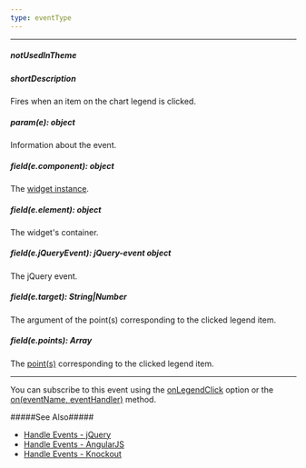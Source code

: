 ```yaml
---
type: eventType
---
```

---
##### notUsedInTheme

##### shortDescription
Fires when an item on the chart legend is clicked.

##### param(e): object
Information about the event.

##### field(e.component): object
The <a href="/Documentation/16_2/ApiReference/Data_Visualization_Widgets/dxPieChart/Methods/#instance">widget instance</a>.

##### field(e.element): object
The widget's container.

##### field(e.jQueryEvent): jQuery-event object
The jQuery event.

##### field(e.target): String|Number
The argument of the point(s) corresponding to the clicked legend item.

##### field(e.points): Array
The <a href="/Documentation/16_2/ApiReference/Data_Visualization_Widgets/dxPieChart/Chart_Elements/Point/">point(s)</a> corresponding to the clicked legend item.

---
You can subscribe to this event using the [onLegendClick](/api-reference/20%20Data%20Visualization%20Widgets/dxPieChart/1%20Configuration/onLegendClick.md '/Documentation/ApiReference/Data_Visualization_Widgets/dxPieChart/Configuration/#onLegendClick') option or the [on(eventName, eventHandler)](/api-reference/10%20UI%20Widgets/EventsMixin/3%20Methods/on(eventName_eventHandler).md '/Documentation/ApiReference/Data_Visualization_Widgets/dxPieChart/Methods/#oneventName_eventHandler') method.

#####See Also#####
- [Handle Events - jQuery](/concepts/00%20Getting%20Started/10%20Widget%20Basics%20-%20jQuery/15%20Handle%20Events.md '/Documentation/Guide/Getting_Started/Widget_Basics_-_jQuery/Handle_Events/')
- [Handle Events - AngularJS](/concepts/00%20Getting%20Started/20%20Widget%20Basics%20-%20AngularJS/15%20Handle%20Events.md '/Documentation/Guide/Getting_Started/Widget_Basics_-_AngularJS/Handle_Events/')
- [Handle Events - Knockout](/concepts/00%20Getting%20Started/25%20Widget%20Basics%20-%20Knockout/15%20Handle%20Events.md '/Documentation/Guide/Getting_Started/Widget_Basics_-_Knockout/Handle_Events/')